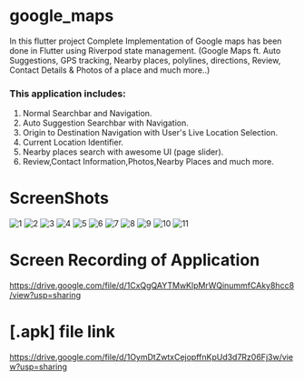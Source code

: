 # google_maps

In this flutter project Complete Implementation of Google maps has been done in Flutter using Riverpod state management.
(Google Maps ft. Auto Suggestions, GPS tracking, Nearby places, polylines, directions, Review, Contact Details & Photos of a place and much more..)

### **This application includes:**
1) Normal Searchbar and Navigation.
2) Auto Suggestion Searchbar with Navigation. 
3) Origin to Destination Navigation with User's Live Location Selection.
4) Current Location Identifier.
5) Nearby places search with awesome UI (page slider).
6) Review,Contact Information,Photos,Nearby Places and much more.

# ScreenShots

![1](https://user-images.githubusercontent.com/91900783/206291644-7cdd7932-d1be-4909-9da6-eb2efe3328a2.jpg)
![2](https://user-images.githubusercontent.com/91900783/206291647-03ed0def-c10d-48fd-bd47-03d634d8e0c9.jpg)
![3](https://user-images.githubusercontent.com/91900783/206291649-84bef1b4-483b-42f8-a267-ecef80b720a0.jpg)
![4](https://user-images.githubusercontent.com/91900783/206291655-567d6ed0-1e14-4a59-b79f-fd96d2b570b0.jpg)
![5](https://user-images.githubusercontent.com/91900783/206291658-04f27914-03a2-4689-912e-2f6ff6255c1c.jpg)
![6](https://user-images.githubusercontent.com/91900783/206291660-7bbaec82-c599-480a-bb48-03e6db870aae.jpg)
![7](https://user-images.githubusercontent.com/91900783/206291665-ebe8ed9f-d476-42ee-abd9-074b5da35c5d.jpg)
![8](https://user-images.githubusercontent.com/91900783/206291623-2db04023-02ee-4f7a-b523-84aa10a3bd6b.jpg)
![9](https://user-images.githubusercontent.com/91900783/206291632-e9ea6cf5-9f87-4cae-a9c1-33dfc18828a9.jpg)
![10](https://user-images.githubusercontent.com/91900783/206291635-30b6ea7f-049b-4569-9fc7-04a3ab36d7c5.jpg)
![11](https://user-images.githubusercontent.com/91900783/206291639-1720d1a6-d39d-4860-88df-856f74836959.jpg)


# Screen Recording of Application

https://drive.google.com/file/d/1CxQgQAYTMwKlpMrWQinummfCAky8hcc8/view?usp=sharing

# [.apk] file link

https://drive.google.com/file/d/1OymDtZwtxCejopffnKpUd3d7Rz06Fj3w/view?usp=sharing
